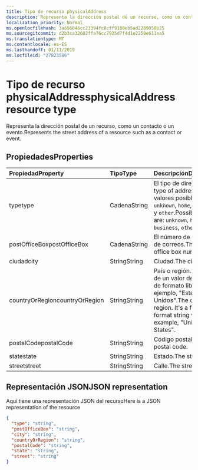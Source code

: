 ```yaml
---
title: Tipo de recurso physicalAddress
description: Representa la dirección postal de un recurso, como un contacto o un evento.
localization_priority: Normal
ms.openlocfilehash: 3a656046cc23394fc8cff9100eb5ad2289050b25
ms.sourcegitcommit: d2b3ca32602ffa76cc7925d7f4d1e2258e611ea5
ms.translationtype: MT
ms.contentlocale: es-ES
ms.lasthandoff: 01/11/2019
ms.locfileid: "27823586"
---
```

# <a name="physicaladdress-resource-type"></a><span data-ttu-id="1ca79-103">Tipo de recurso physicalAddress</span><span class="sxs-lookup"><span data-stu-id="1ca79-103">physicalAddress resource type</span></span>

<span data-ttu-id="1ca79-104">Representa la dirección postal de un recurso, como un contacto o un evento.</span><span class="sxs-lookup"><span data-stu-id="1ca79-104">Represents the street address of a resource such as a contact or event.</span></span>


## <a name="properties"></a><span data-ttu-id="1ca79-105">Propiedades</span><span class="sxs-lookup"><span data-stu-id="1ca79-105">Properties</span></span>
| <span data-ttu-id="1ca79-106">Propiedad</span><span class="sxs-lookup"><span data-stu-id="1ca79-106">Property</span></span>     | <span data-ttu-id="1ca79-107">Tipo</span><span class="sxs-lookup"><span data-stu-id="1ca79-107">Type</span></span>   |<span data-ttu-id="1ca79-108">Descripción</span><span class="sxs-lookup"><span data-stu-id="1ca79-108">Description</span></span>|
|:---------------|:--------|:----------|
|<span data-ttu-id="1ca79-109">type</span><span class="sxs-lookup"><span data-stu-id="1ca79-109">type</span></span>|<span data-ttu-id="1ca79-110">Cadena</span><span class="sxs-lookup"><span data-stu-id="1ca79-110">String</span></span>|<span data-ttu-id="1ca79-111">El tipo de dirección.</span><span class="sxs-lookup"><span data-stu-id="1ca79-111">The type of address.</span></span> <span data-ttu-id="1ca79-112">Los valores posibles son: `unknown`, `home`, `business` y `other`.</span><span class="sxs-lookup"><span data-stu-id="1ca79-112">Possible values are: `unknown`, `home`, `business`, `other`.</span></span>|
|<span data-ttu-id="1ca79-113">postOfficeBox</span><span class="sxs-lookup"><span data-stu-id="1ca79-113">postOfficeBox</span></span>|<span data-ttu-id="1ca79-114">Cadena</span><span class="sxs-lookup"><span data-stu-id="1ca79-114">String</span></span>|<span data-ttu-id="1ca79-115">El número de apartado de correos.</span><span class="sxs-lookup"><span data-stu-id="1ca79-115">The post office box number.</span></span>|
|<span data-ttu-id="1ca79-116">ciudad</span><span class="sxs-lookup"><span data-stu-id="1ca79-116">city</span></span>|<span data-ttu-id="1ca79-117">String</span><span class="sxs-lookup"><span data-stu-id="1ca79-117">String</span></span>|<span data-ttu-id="1ca79-118">Ciudad.</span><span class="sxs-lookup"><span data-stu-id="1ca79-118">The city.</span></span>|
|<span data-ttu-id="1ca79-119">countryOrRegion</span><span class="sxs-lookup"><span data-stu-id="1ca79-119">countryOrRegion</span></span>|<span data-ttu-id="1ca79-120">String</span><span class="sxs-lookup"><span data-stu-id="1ca79-120">String</span></span>|<span data-ttu-id="1ca79-p102">País o región. Se trata de un valor de cadena de formato libre, por ejemplo, "Estados Unidos".</span><span class="sxs-lookup"><span data-stu-id="1ca79-p102">The country or region. It's a free-format string value, for example, "United States".</span></span>|
|<span data-ttu-id="1ca79-123">postalCode</span><span class="sxs-lookup"><span data-stu-id="1ca79-123">postalCode</span></span>|<span data-ttu-id="1ca79-124">String</span><span class="sxs-lookup"><span data-stu-id="1ca79-124">String</span></span>|<span data-ttu-id="1ca79-125">Código postal.</span><span class="sxs-lookup"><span data-stu-id="1ca79-125">The postal code.</span></span>|
|<span data-ttu-id="1ca79-126">state</span><span class="sxs-lookup"><span data-stu-id="1ca79-126">state</span></span>|<span data-ttu-id="1ca79-127">String</span><span class="sxs-lookup"><span data-stu-id="1ca79-127">String</span></span>|<span data-ttu-id="1ca79-128">Estado.</span><span class="sxs-lookup"><span data-stu-id="1ca79-128">The state.</span></span>|
|<span data-ttu-id="1ca79-129">street</span><span class="sxs-lookup"><span data-stu-id="1ca79-129">street</span></span>|<span data-ttu-id="1ca79-130">String</span><span class="sxs-lookup"><span data-stu-id="1ca79-130">String</span></span>|<span data-ttu-id="1ca79-131">Calle.</span><span class="sxs-lookup"><span data-stu-id="1ca79-131">The street.</span></span>|

## <a name="json-representation"></a><span data-ttu-id="1ca79-132">Representación JSON</span><span class="sxs-lookup"><span data-stu-id="1ca79-132">JSON representation</span></span>

<span data-ttu-id="1ca79-133">Aquí tiene una representación JSON del recurso</span><span class="sxs-lookup"><span data-stu-id="1ca79-133">Here is a JSON representation of the resource</span></span>

<!-- {
  "blockType": "resource",
  "optionalProperties": [

  ],
  "@odata.type": "microsoft.graph.physicalAddress"
}-->

```json
{
  "type": "string",
  "postOfficeBox": "string",
  "city": "string",
  "countryOrRegion": "string",
  "postalCode": "string",
  "state": "string",
  "street": "string"
}

```

<!-- uuid: 8fcb5dbc-d5aa-4681-8e31-b001d5168d79
2015-10-25 14:57:30 UTC -->
<!-- {
  "type": "#page.annotation",
  "description": "physicalAddress resource",
  "keywords": "",
  "section": "documentation",
  "tocPath": ""
}-->
